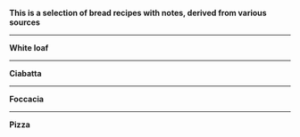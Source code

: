 **This is a selection of bread recipes with notes, derived from various sources**
***
**White loaf**

***
**Ciabatta**

***
**Foccacia**

***
**Pizza**
